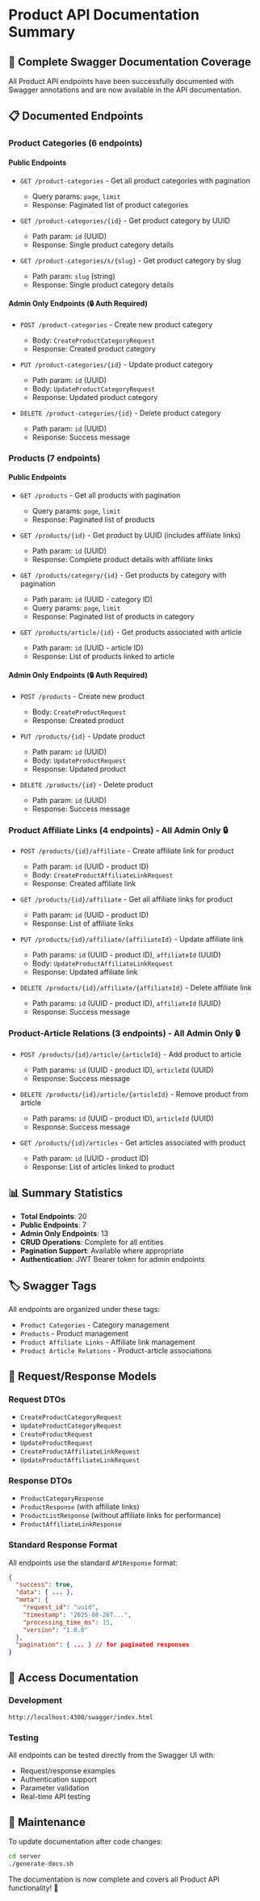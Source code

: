 # Product API Documentation Summary

## 🎉 Complete Swagger Documentation Coverage

All Product API endpoints have been successfully documented with Swagger annotations and are now available in the API documentation.

## 📋 Documented Endpoints

### **Product Categories** (6 endpoints)

#### Public Endpoints

- `GET /product-categories` - Get all product categories with pagination

  - Query params: `page`, `limit`
  - Response: Paginated list of product categories

- `GET /product-categories/{id}` - Get product category by UUID

  - Path param: `id` (UUID)
  - Response: Single product category details

- `GET /product-categories/s/{slug}` - Get product category by slug
  - Path param: `slug` (string)
  - Response: Single product category details

#### Admin Only Endpoints (🔒 Auth Required)

- `POST /product-categories` - Create new product category

  - Body: `CreateProductCategoryRequest`
  - Response: Created product category

- `PUT /product-categories/{id}` - Update product category

  - Path param: `id` (UUID)
  - Body: `UpdateProductCategoryRequest`
  - Response: Updated product category

- `DELETE /product-categories/{id}` - Delete product category
  - Path param: `id` (UUID)
  - Response: Success message

### **Products** (7 endpoints)

#### Public Endpoints

- `GET /products` - Get all products with pagination

  - Query params: `page`, `limit`
  - Response: Paginated list of products

- `GET /products/{id}` - Get product by UUID (includes affiliate links)

  - Path param: `id` (UUID)
  - Response: Complete product details with affiliate links

- `GET /products/category/{id}` - Get products by category with pagination

  - Path param: `id` (UUID - category ID)
  - Query params: `page`, `limit`
  - Response: Paginated list of products in category

- `GET /products/article/{id}` - Get products associated with article
  - Path param: `id` (UUID - article ID)
  - Response: List of products linked to article

#### Admin Only Endpoints (🔒 Auth Required)

- `POST /products` - Create new product

  - Body: `CreateProductRequest`
  - Response: Created product

- `PUT /products/{id}` - Update product

  - Path param: `id` (UUID)
  - Body: `UpdateProductRequest`
  - Response: Updated product

- `DELETE /products/{id}` - Delete product
  - Path param: `id` (UUID)
  - Response: Success message

### **Product Affiliate Links** (4 endpoints) - All Admin Only 🔒

- `POST /products/{id}/affiliate` - Create affiliate link for product

  - Path param: `id` (UUID - product ID)
  - Body: `CreateProductAffiliateLinkRequest`
  - Response: Created affiliate link

- `GET /products/{id}/affiliate` - Get all affiliate links for product

  - Path param: `id` (UUID - product ID)
  - Response: List of affiliate links

- `PUT /products/{id}/affiliate/{affiliateId}` - Update affiliate link

  - Path params: `id` (UUID - product ID), `affiliateId` (UUID)
  - Body: `UpdateProductAffiliateLinkRequest`
  - Response: Updated affiliate link

- `DELETE /products/{id}/affiliate/{affiliateId}` - Delete affiliate link
  - Path params: `id` (UUID - product ID), `affiliateId` (UUID)
  - Response: Success message

### **Product-Article Relations** (3 endpoints) - All Admin Only 🔒

- `POST /products/{id}/article/{articleId}` - Add product to article

  - Path params: `id` (UUID - product ID), `articleId` (UUID)
  - Response: Success message

- `DELETE /products/{id}/article/{articleId}` - Remove product from article

  - Path params: `id` (UUID - product ID), `articleId` (UUID)
  - Response: Success message

- `GET /products/{id}/articles` - Get articles associated with product
  - Path param: `id` (UUID - product ID)
  - Response: List of articles linked to product

## 📊 Summary Statistics

- **Total Endpoints**: 20
- **Public Endpoints**: 7
- **Admin Only Endpoints**: 13
- **CRUD Operations**: Complete for all entities
- **Pagination Support**: Available where appropriate
- **Authentication**: JWT Bearer token for admin endpoints

## 🏷️ Swagger Tags

All endpoints are organized under these tags:

- `Product Categories` - Category management
- `Products` - Product management
- `Product Affiliate Links` - Affiliate link management
- `Product Article Relations` - Product-article associations

## 📝 Request/Response Models

### Request DTOs

- `CreateProductCategoryRequest`
- `UpdateProductCategoryRequest`
- `CreateProductRequest`
- `UpdateProductRequest`
- `CreateProductAffiliateLinkRequest`
- `UpdateProductAffiliateLinkRequest`

### Response DTOs

- `ProductCategoryResponse`
- `ProductResponse` (with affiliate links)
- `ProductListResponse` (without affiliate links for performance)
- `ProductAffiliateLinkResponse`

### Standard Response Format

All endpoints use the standard `APIResponse` format:

```json
{
  "success": true,
  "data": { ... },
  "meta": {
    "request_id": "uuid",
    "timestamp": "2025-08-26T...",
    "processing_time_ms": 15,
    "version": "1.0.0"
  },
  "pagination": { ... } // for paginated responses
}
```

## 🚀 Access Documentation

### Development

```
http://localhost:4300/swagger/index.html
```

### Testing

All endpoints can be tested directly from the Swagger UI with:

- Request/response examples
- Authentication support
- Parameter validation
- Real-time API testing

## 🔄 Maintenance

To update documentation after code changes:

```bash
cd server
./generate-docs.sh
```

The documentation is now complete and covers all Product API functionality! 🎯
